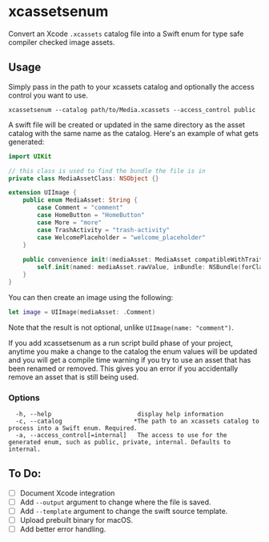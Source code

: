 # xcassetsenum

Convert an Xcode `.xcassets` catalog file into a Swift enum for type safe compiler checked image assets.

## Usage

Simply pass in the path to your xcassets catalog and optionally the access control you want to use.

```
xcassetsenum --catalog path/to/Media.xcassets --access_control public
```

A swift file will be created or updated in the same directory as the asset catalog with the same name as the catalog. Here's an example of what gets generated:

```swift
import UIKit

// this class is used to find the bundle the file is in
private class MediaAssetClass: NSObject {}

extension UIImage {
	public enum MediaAsset: String {
		case Comment = "comment"
		case HomeButton = "HomeButton"
		case More = "more"
		case TrashActivity = "trash-activity"
		case WelcomePlaceholder = "welcome_placeholder"
	}
    
	public convenience init!(mediaAsset: MediaAsset compatibleWithTraitCollection: UITraitCollection? = nil) {
		self.init(named: mediaAsset.rawValue, inBundle: NSBundle(forClass: MediaAssetClass.self), compatibleWithTraitCollection: compatibleWithTraitCollection)
	}
}
```

You can then create an image using the following:

```swift
let image = UIImage(mediaAsset: .Comment)
```

Note that the result is not optional, unlike `UIImage(name: "comment")`.

If you add xcassetsenum as a run script build phase of your project, anytime you make a change to the catalog the enum values will be updated and you will get a compile time warning if you try to use an asset that has been renamed or removed. This gives you an error if you accidentally remove an asset that is still being used.

### Options

```
  -h, --help                        display help information
  -c, --catalog                    *The path to an xcassets catalog to process into a Swift enum. Required.
  -a, --access_control[=internal]   The access to use for the generated enum, such as public, private, internal. Defaults to internal.
```

## To Do:

- [ ] Document Xcode integration
- [ ] Add `--output` argument to change where the file is saved.
- [ ] Add `--template` argument to change the swift source template.
- [ ] Upload prebuilt binary for macOS.
- [ ] Add better error handling.
